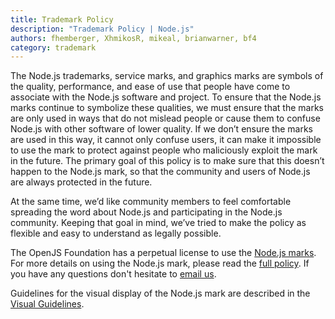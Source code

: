 ```yaml
---
title: Trademark Policy
description: "Trademark Policy | Node.js"
authors: fhemberger, XhmikosR, mikeal, brianwarner, bf4 
category: trademark
---
```


The Node.js trademarks, service marks, and graphics marks are symbols of the
quality, performance, and ease of use that people have come to associate with
the Node.js software and project. To ensure that the Node.js marks continue to
symbolize these qualities, we must ensure that the marks are only used in ways
that do not mislead people or cause them to confuse Node.js with other software
of lower quality. If we don’t ensure the marks are used in this way, it cannot
only confuse users, it can make it impossible to use the mark to protect
against people who maliciously exploit the mark in the future. The primary goal
of this policy is to make sure that this doesn’t happen to the Node.js mark, so
that the community and users of Node.js are always protected in the future.

At the same time, we’d like community members to feel comfortable spreading the
word about Node.js and participating in the Node.js community. Keeping that
goal in mind, we’ve tried to make the policy as flexible and easy to understand
as legally possible.

The OpenJS Foundation has a perpetual license to use the
[Node.js marks](https://ip-policy.openjsf.org).
For more details on using the Node.js mark, please read the
[full policy](https://trademark-policy.openjsf.org).
If you have any questions don't hesitate to
[email us](mailto:trademark@openjsf.org).

Guidelines for the visual display of the Node.js mark are described in
the [Visual Guidelines](/static/documents/foundation-visual-guidelines.pdf).
